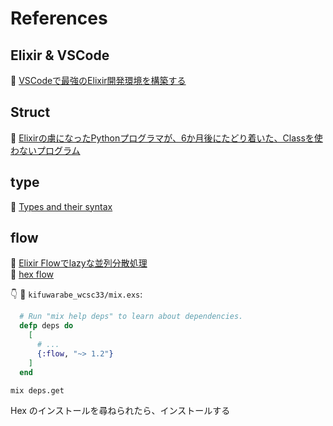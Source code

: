 # References

## Elixir & VSCode

📖 [VSCodeで最強のElixir開発環境を構築する](https://qiita.com/y_tochukaso/items/c909bac9411a4b4c5a16)  

## Struct

📖 [Elixirの虜になったPythonプログラマが、6か月後にたどり着いた、Classを使わないプログラム](https://qiita.com/GeekMasahiro/items/e1354b9920760c49e679)  

## type

📖 [Types and their syntax](https://hexdocs.pm/elixir/typespecs.html#types-and-their-syntax)  

## flow

📖 [Elixir Flowでlazyな並列分散処理](https://qiita.com/shufo/items/59d1c3b0baac6751777f)  
📖 [hex flow](https://hex.pm/packages/flow)  

👇 📄 `kifuwarabe_wcsc33/mix.exs`:  

```elixir
  # Run "mix help deps" to learn about dependencies.
  defp deps do
    [
      # ...
      {:flow, "~> 1.2"}
    ]
  end
```

```shell
mix deps.get
```

Hex のインストールを尋ねられたら、インストールする  
